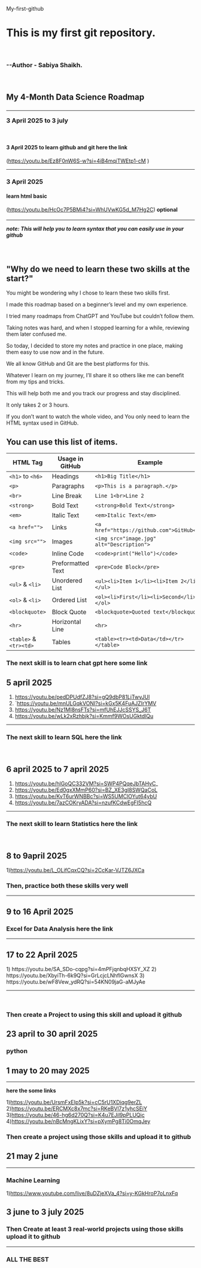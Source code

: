 My-first-github
<h1> This is my first git repository.</h1>
<br>
<h3>--Author - Sabiya Shaikh.</h3>
</br>
<h2><b> My 4-Month Data Science Roadmap  </b></h2>

<h3><hr>3 April 2025 to 3 july </hr></h3>

<br><h4> 3 April 2025 to learn github and git here the link</h4>
(https://youtu.be/Ez8F0nW6S-w?si=4iB4mqiTWEtp1-cM )
<hr> </hr>

<h3> 3 April 2025 </h3>

<b> <h4>learn html basic </h4></b>
(https://youtu.be/HcOc7P5BMi4?si=WhUVwKG5d_M7Hg2C) <b>optional </b>

<h5><hr> <b>note: This will  help you to learn syntax that you can easily use in your github</b></hr></h5>
<br>

<h2> "Why do we need to learn these two skills at the start?"

 </h2>
You might be wondering why I chose to learn these two skills first.

I made this roadmap based on a beginner’s level and my own experience.

I tried many roadmaps from ChatGPT and YouTube but couldn’t follow them.

Taking notes was hard, and when I stopped learning for a while, reviewing them later confused me.

So today, I decided to store my notes and practice in one place, making them easy to use now and in the future.

We all know GitHub and Git are the best platforms for this.

Whatever I learn on my journey, I’ll share it so others like me can benefit from my tips and tricks.

This will help both me and you track our progress and stay disciplined.

It only takes 2 or 3 hours.

If you don’t want to watch the whole video, and You only need to learn the HTML syntax used in GitHub.

<h2> You can use this list of items.</h2>


| **HTML Tag**   | **Usage in GitHub**        | **Example**                          |
|---------------|-------------------------|----------------------------------|
| `<h1>` to `<h6>` | Headings               | `<h1>Big Title</h1>`             |
| `<p>`         | Paragraphs               | `<p>This is a paragraph.</p>`    |
| `<br>`        | Line Break               | `Line 1<br>Line 2`               |
| `<strong>`    | Bold Text                | `<strong>Bold Text</strong>`     |
| `<em>`        | Italic Text              | `<em>Italic Text</em>`           |
| `<a href="">` | Links                    | `<a href="https://github.com">GitHub</a>` |
| `<img src="">` | Images                   | `<img src="image.jpg" alt="Description">` |
| `<code>`      | Inline Code              | `<code>print("Hello")</code>`    |
| `<pre>`       | Preformatted Text        | `<pre>Code Block</pre>`          |
| `<ul>` & `<li>` | Unordered List          | `<ul><li>Item 1</li><li>Item 2</li></ul>` |
| `<ol>` & `<li>` | Ordered List            | `<ol><li>First</li><li>Second</li></ol>` |
| `<blockquote>` | Block Quote             | `<blockquote>Quoted text</blockquote>` |
| `<hr>`        | Horizontal Line          | `<hr>`                           |
| `<table>` & `<tr><td>` | Tables          | `<table><tr><td>Data</td></tr></table>` |

</hr>
<h3> The next skill is to learn chat gpt here some link </h3>
 
<h2> 5 april 2025 </h2>

1) https://youtu.be/pedDPUdfZJ8?si=gQ9dbP81LjTwyJUl
2) `https://youtu.be/mnULGqkVONI?si=kGx5K4FuAJZIrYMV
3) https://youtu.be/Nz1MI8nsFTs?si=mfUhEJJcSSYS_J6T
4) https://youtu.be/wLk2xRzhbjk?si=Kmmf9WOsUGktdlQu
<hr>
<h3> The next skill to learn SQL  here the link </h3>
<br>
<h2> 6 april 2025 to 7 april 2025</h2>

1) https://youtu.be/hlGoQC332VM?si=SWP4PQqeJbTAHvC_
2) https://youtu.be/Ed0gxXMmP60?si=BZ_XE3gI8SWQaCoL
3) https://youtu.be/KvT6urWNBBc?si=WS5UMClOYut64ybU
4) https://youtu.be/7azCOKryADA?si=nzufKCdwEgFI5hcQ

<hr>
<h3> The next skill to learn Statistics here the link </h3>
<br>
<h2> 8 to 9april 2025 </h2>

1)https://youtu.be/L_OLifCqxCQ?si=2CcKar-VJTZ6JXCa

<h3> Then, practice both these skills very well </h3>

<hr> <h2> 9 to 16 April 2025 </hr> </h2>

<h3>  Excel for Data Analysis here the link </h3>
<hr> 
<h2> 17 to 22 April 2025</h2>
</hr>
1) https://youtu.be/SA_SDo-cqpg?si=4mPFjqnbqHXSY_XZ
2) https://youtu.be/XbyiTh-6k9Q?si=GrLcjcLNhflGwnsX
3) https://youtu.be/wF8Vew_ydRQ?si=54KN09jaG-aMJyAe
<hr>
<br>
<b><h3> Then create a Project to using this skill and upload it github </h3></b>

 <h2> 23 april to 30 april 2025</h2>

<h3><b>python </h3></b>

<h2> 1 may to 20 may 2025</h2>

<hr> <b> here the some links </b>

1)https://youtu.be/UrsmFxEIp5k?si=cC5rU1XDiqg9erZL
2)https://youtu.be/ERCMXc8x7mc?si=RKeBVl7z1yhcSEiY
3)https://youtu.be/46-hg6d270Q?si=K4u7EJil9pPLUQjc
4)https://youtu.be/nBcMngKLixY?si=pXymPg8Ti0OmqJey


<h3> <b> Then create a project using those skills and upload it to github </h3> </b>

<h2> 21 may 2 june</h2>

<hr>
<h3> Machine Learning </h3>

1)https://www.youtube.com/live/8uDZjeXVa_4?si=y-KGkHroP7oLnxFq

<h2> 3 june to 3 july 2025 </h2>

<h3> <b> Then Create at least 3 real-world  projects using those skills upload it to github </b></h3>
<hr>

<h3> ALL THE BEST </h3>







   
   



